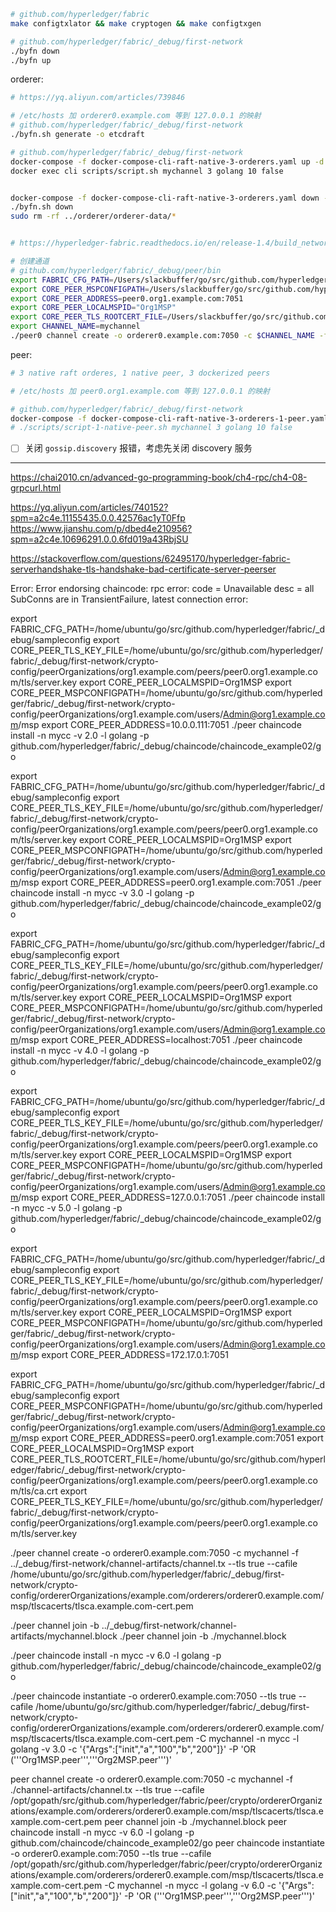 
```bash
# github.com/hyperledger/fabric
make configtxlator && make cryptogen && make configtxgen

# github.com/hyperledger/fabric/_debug/first-network
./byfn down
./byfn up
```

orderer:

```bash
# https://yq.aliyun.com/articles/739846

# /etc/hosts 加 orderer0.example.com 等到 127.0.0.1 的映射
# github.com/hyperledger/fabric/_debug/first-network
./byfn.sh generate -o etcdraft 

# github.com/hyperledger/fabric/_debug/first-network
docker-compose -f docker-compose-cli-raft-native-3-orderers.yaml up -d
docker exec cli scripts/script.sh mychannel 3 golang 10 false


docker-compose -f docker-compose-cli-raft-native-3-orderers.yaml down -v
./byfn.sh down
sudo rm -rf ../orderer/orderer-data/* 


# https://hyperledger-fabric.readthedocs.io/en/release-1.4/build_network.html#create-join-channel

# 创建通道
# github.com/hyperledger/fabric/_debug/peer/bin
export FABRIC_CFG_PATH=/Users/slackbuffer/go/src/github.com/hyperledger/fabric/_debug/sampleconfig
export CORE_PEER_MSPCONFIGPATH=/Users/slackbuffer/go/src/github.com/hyperledger/fabric/_debug/first-network/crypto-config/peerOrganizations/org1.example.com/users/Admin@org1.example.com/msp
export CORE_PEER_ADDRESS=peer0.org1.example.com:7051
export CORE_PEER_LOCALMSPID="Org1MSP"
export CORE_PEER_TLS_ROOTCERT_FILE=/Users/slackbuffer/go/src/github.com/hyperledger/fabric/_debug/first-network/crypto-config/peerOrganizations/org1.example.com/peers/peer0.org1.example.com/tls/ca.crt
export CHANNEL_NAME=mychannel
./peer0 channel create -o orderer0.example.com:7050 -c $CHANNEL_NAME -f /Users/slackbuffer/go/src/github.com/hyperledger/fabric/_debug/first-network/channel-artifacts/channel.tx --tls --cafile /Users/slackbuffer/go/src/github.com/hyperledger/fabric/_debug/first-network/crypto-config/ordererOrganizations/example.com/orderers/orderer0.example.com/msp/tlscacerts/tlsca.example.com-cert.pem
```

peer:

```bash
# 3 native raft orderes, 1 native peer, 3 dockerized peers

# /etc/hosts 加 peer0.org1.example.com 等到 127.0.0.1 的映射

# github.com/hyperledger/fabric/_debug/first-network
docker-compose -f docker-compose-cli-raft-native-3-orderers-1-peer.yaml up -d
# ./scripts/script-1-native-peer.sh mychannel 3 golang 10 false
```

- [ ] 关闭 `gossip.discovery` 报错，考虑先关闭 discovery 服务



---

https://chai2010.cn/advanced-go-programming-book/ch4-rpc/ch4-08-grpcurl.html

https://yq.aliyun.com/articles/740152?spm=a2c4e.11155435.0.0.42576ac1yT0Ffp  
https://www.jianshu.com/p/dbed4e210956?spm=a2c4e.10696291.0.0.6fd019a43RbjSU  

https://stackoverflow.com/questions/62495170/hyperledger-fabric-serverhandshake-tls-handshake-bad-certificate-server-peerser

Error: Error endorsing chaincode: rpc error: code = Unavailable desc = all SubConns are in TransientFailure, latest connection error: <nil>


export FABRIC_CFG_PATH=/home/ubuntu/go/src/github.com/hyperledger/fabric/_debug/sampleconfig
export CORE_PEER_TLS_KEY_FILE=/home/ubuntu/go/src/github.com/hyperledger/fabric/_debug/first-network/crypto-config/peerOrganizations/org1.example.com/peers/peer0.org1.example.com/tls/server.key
export CORE_PEER_LOCALMSPID=Org1MSP
export CORE_PEER_MSPCONFIGPATH=/home/ubuntu/go/src/github.com/hyperledger/fabric/_debug/first-network/crypto-config/peerOrganizations/org1.example.com/users/Admin@org1.example.com/msp
export CORE_PEER_ADDRESS=10.0.0.111:7051
./peer chaincode install -n mycc -v 2.0 -l golang -p github.com/hyperledger/fabric/_debug/chaincode/chaincode_example02/go

export FABRIC_CFG_PATH=/home/ubuntu/go/src/github.com/hyperledger/fabric/_debug/sampleconfig
export CORE_PEER_TLS_KEY_FILE=/home/ubuntu/go/src/github.com/hyperledger/fabric/_debug/first-network/crypto-config/peerOrganizations/org1.example.com/peers/peer0.org1.example.com/tls/server.key
export CORE_PEER_LOCALMSPID=Org1MSP
export CORE_PEER_MSPCONFIGPATH=/home/ubuntu/go/src/github.com/hyperledger/fabric/_debug/first-network/crypto-config/peerOrganizations/org1.example.com/users/Admin@org1.example.com/msp
export CORE_PEER_ADDRESS=peer0.org1.example.com:7051
./peer chaincode install -n mycc -v 3.0 -l golang -p github.com/hyperledger/fabric/_debug/chaincode/chaincode_example02/go

export FABRIC_CFG_PATH=/home/ubuntu/go/src/github.com/hyperledger/fabric/_debug/sampleconfig
export CORE_PEER_TLS_KEY_FILE=/home/ubuntu/go/src/github.com/hyperledger/fabric/_debug/first-network/crypto-config/peerOrganizations/org1.example.com/peers/peer0.org1.example.com/tls/server.key
export CORE_PEER_LOCALMSPID=Org1MSP
export CORE_PEER_MSPCONFIGPATH=/home/ubuntu/go/src/github.com/hyperledger/fabric/_debug/first-network/crypto-config/peerOrganizations/org1.example.com/users/Admin@org1.example.com/msp
export CORE_PEER_ADDRESS=localhost:7051
./peer chaincode install -n mycc -v 4.0 -l golang -p github.com/hyperledger/fabric/_debug/chaincode/chaincode_example02/go

export FABRIC_CFG_PATH=/home/ubuntu/go/src/github.com/hyperledger/fabric/_debug/sampleconfig
export CORE_PEER_TLS_KEY_FILE=/home/ubuntu/go/src/github.com/hyperledger/fabric/_debug/first-network/crypto-config/peerOrganizations/org1.example.com/peers/peer0.org1.example.com/tls/server.key
export CORE_PEER_LOCALMSPID=Org1MSP
export CORE_PEER_MSPCONFIGPATH=/home/ubuntu/go/src/github.com/hyperledger/fabric/_debug/first-network/crypto-config/peerOrganizations/org1.example.com/users/Admin@org1.example.com/msp
export CORE_PEER_ADDRESS=127.0.0.1:7051
./peer chaincode install -n mycc -v 5.0 -l golang -p github.com/hyperledger/fabric/_debug/chaincode/chaincode_example02/go

export FABRIC_CFG_PATH=/home/ubuntu/go/src/github.com/hyperledger/fabric/_debug/sampleconfig
export CORE_PEER_TLS_KEY_FILE=/home/ubuntu/go/src/github.com/hyperledger/fabric/_debug/first-network/crypto-config/peerOrganizations/org1.example.com/peers/peer0.org1.example.com/tls/server.key
export CORE_PEER_LOCALMSPID=Org1MSP
export CORE_PEER_MSPCONFIGPATH=/home/ubuntu/go/src/github.com/hyperledger/fabric/_debug/first-network/crypto-config/peerOrganizations/org1.example.com/users/Admin@org1.example.com/msp
export CORE_PEER_ADDRESS=172.17.0.1:7051







export FABRIC_CFG_PATH=/home/ubuntu/go/src/github.com/hyperledger/fabric/_debug/sampleconfig
export CORE_PEER_MSPCONFIGPATH=/home/ubuntu/go/src/github.com/hyperledger/fabric/_debug/first-network/crypto-config/peerOrganizations/org1.example.com/users/Admin@org1.example.com/msp
export CORE_PEER_ADDRESS=peer0.org1.example.com:7051
export CORE_PEER_LOCALMSPID=Org1MSP
export CORE_PEER_TLS_ROOTCERT_FILE=/home/ubuntu/go/src/github.com/hyperledger/fabric/_debug/first-network/crypto-config/peerOrganizations/org1.example.com/peers/peer0.org1.example.com/tls/ca.crt
export CORE_PEER_TLS_KEY_FILE=/home/ubuntu/go/src/github.com/hyperledger/fabric/_debug/first-network/crypto-config/peerOrganizations/org1.example.com/peers/peer0.org1.example.com/tls/server.key


./peer channel create -o orderer0.example.com:7050 -c mychannel -f ../_debug/first-network/channel-artifacts/channel.tx --tls true --cafile /home/ubuntu/go/src/github.com/hyperledger/fabric/_debug/first-network/crypto-config/ordererOrganizations/example.com/orderers/orderer0.example.com/msp/tlscacerts/tlsca.example.com-cert.pem

./peer channel join -b ../_debug/first-network/channel-artifacts/mychannel.block
./peer channel join -b ./mychannel.block
<!-- 2021-02-01 10:49:45.294 UTC [core.comm] ServerHandshake -> ERRO 06c Server TLS handshake failed in 174.908µs with error tls: first record does not look like a TLS handshake server=Orderer remoteaddress=127.0.0.1:59702 -->

./peer chaincode install -n mycc -v 6.0 -l golang -p github.com/hyperledger/fabric/_debug/chaincode/chaincode_example02/go

./peer chaincode instantiate -o orderer0.example.com:7050 --tls true --cafile /home/ubuntu/go/src/github.com/hyperledger/fabric/_debug/first-network/crypto-config/ordererOrganizations/example.com/orderers/orderer0.example.com/msp/tlscacerts/tlsca.example.com-cert.pem -C mychannel -n mycc -l golang -v 3.0 -c '{"Args":["init","a","100","b","200"]}' -P 'OR ('\''Org1MSP.peer'\'','\''Org2MSP.peer'\'')'




peer channel create -o orderer0.example.com:7050 -c mychannel -f ./channel-artifacts/channel.tx --tls true --cafile /opt/gopath/src/github.com/hyperledger/fabric/peer/crypto/ordererOrganizations/example.com/orderers/orderer0.example.com/msp/tlscacerts/tlsca.example.com-cert.pem
peer channel join -b ./mychannel.block
peer chaincode install -n mycc -v 6.0 -l golang -p github.com/chaincode/chaincode_example02/go
peer chaincode instantiate -o orderer0.example.com:7050 --tls true --cafile /opt/gopath/src/github.com/hyperledger/fabric/peer/crypto/ordererOrganizations/example.com/orderers/orderer0.example.com/msp/tlscacerts/tlsca.example.com-cert.pem -C mychannel -n mycc -l golang -v 6.0 -c '{"Args":["init","a","100","b","200"]}' -P 'OR ('\''Org1MSP.peer'\'','\''Org2MSP.peer'\'')'